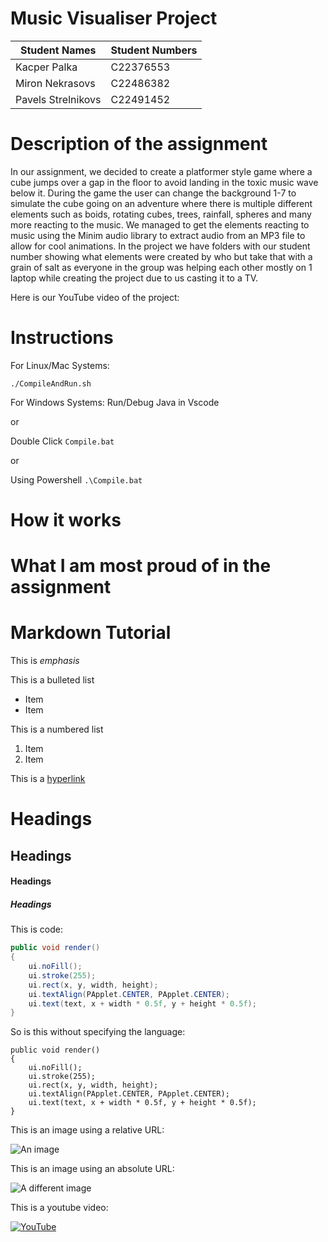 # Music Visualiser Project

| Student Names | Student Numbers |
|-----------|-----------|
|Kacper Palka| C22376553|
|Miron Nekrasovs| C22486382 |
|Pavels Strelnikovs | C22491452 |

# Description of the assignment
In our assignment, we decided to create a platformer style game where a cube jumps over a gap in the floor to avoid landing in the toxic music wave below it. During the game the user can change the background 1-7 to simulate the cube going on an adventure where there is multiple different elements such as boids, rotating cubes, trees, rainfall, spheres and many more reacting to the music. We managed to get the elements reacting to music using the Minim audio library to extract audio from an MP3 file to allow for cool animations. In the project we have folders with our student number showing what elements were created by who but take that with a grain of salt as everyone in the group was helping each other mostly on 1 laptop while creating the project due to us casting it to a TV. 

Here is our YouTube video of the project:


# Instructions
For Linux/Mac Systems:

```./CompileAndRun.sh```


For Windows Systems:
Run/Debug Java in Vscode

or

Double Click `Compile.bat`

or

Using Powershell ```.\Compile.bat```

# How it works

# What I am most proud of in the assignment

# Markdown Tutorial

This is *emphasis*

This is a bulleted list

- Item
- Item

This is a numbered list

1. Item
1. Item

This is a [hyperlink](http://bryanduggan.org)

# Headings
## Headings
#### Headings
##### Headings

This is code:

```Java
public void render()
{
	ui.noFill();
	ui.stroke(255);
	ui.rect(x, y, width, height);
	ui.textAlign(PApplet.CENTER, PApplet.CENTER);
	ui.text(text, x + width * 0.5f, y + height * 0.5f);
}
```

So is this without specifying the language:

```
public void render()
{
	ui.noFill();
	ui.stroke(255);
	ui.rect(x, y, width, height);
	ui.textAlign(PApplet.CENTER, PApplet.CENTER);
	ui.text(text, x + width * 0.5f, y + height * 0.5f);
}
```

This is an image using a relative URL:

![An image](images/p8.png)

This is an image using an absolute URL:

![A different image](https://bryanduggandotorg.files.wordpress.com/2019/02/infinite-forms-00045.png?w=595&h=&zoom=2)

This is a youtube video:

[![YouTube](http://img.youtube.com/vi/J2kHSSFA4NU/0.jpg)](https://www.youtube.com/watch?v=J2kHSSFA4NU)

